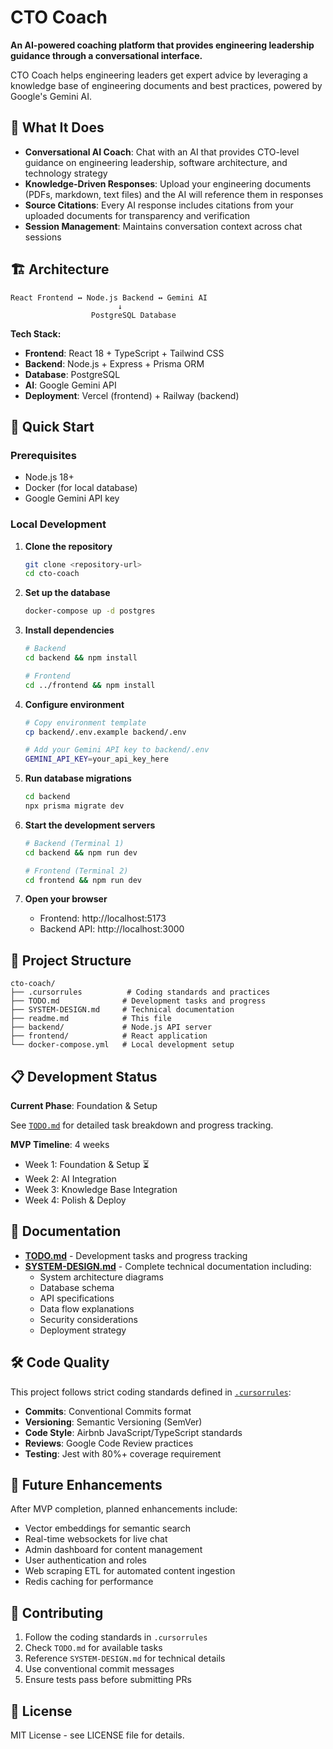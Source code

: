 # CTO Coach

**An AI-powered coaching platform that provides engineering leadership guidance through a conversational interface.**

CTO Coach helps engineering leaders get expert advice by leveraging a knowledge base of engineering documents and best practices, powered by Google's Gemini AI.

## 🎯 What It Does

- **Conversational AI Coach**: Chat with an AI that provides CTO-level guidance on engineering leadership, software architecture, and technology strategy
- **Knowledge-Driven Responses**: Upload your engineering documents (PDFs, markdown, text files) and the AI will reference them in responses
- **Source Citations**: Every AI response includes citations from your uploaded documents for transparency and verification
- **Session Management**: Maintains conversation context across chat sessions

## 🏗️ Architecture

```
React Frontend ↔ Node.js Backend ↔ Gemini AI
                        ↓
                  PostgreSQL Database
```

**Tech Stack:**
- **Frontend**: React 18 + TypeScript + Tailwind CSS
- **Backend**: Node.js + Express + Prisma ORM  
- **Database**: PostgreSQL
- **AI**: Google Gemini API
- **Deployment**: Vercel (frontend) + Railway (backend)

## 🚀 Quick Start

### Prerequisites
- Node.js 18+
- Docker (for local database)
- Google Gemini API key

### Local Development

1. **Clone the repository**
   ```bash
   git clone <repository-url>
   cd cto-coach
   ```

2. **Set up the database**
   ```bash
   docker-compose up -d postgres
   ```

3. **Install dependencies**
   ```bash
   # Backend
   cd backend && npm install
   
   # Frontend  
   cd ../frontend && npm install
   ```

4. **Configure environment**
   ```bash
   # Copy environment template
   cp backend/.env.example backend/.env
   
   # Add your Gemini API key to backend/.env
   GEMINI_API_KEY=your_api_key_here
   ```

5. **Run database migrations**
   ```bash
   cd backend
   npx prisma migrate dev
   ```

6. **Start the development servers**
   ```bash
   # Backend (Terminal 1)
   cd backend && npm run dev
   
   # Frontend (Terminal 2) 
   cd frontend && npm run dev
   ```

7. **Open your browser**
   - Frontend: http://localhost:5173
   - Backend API: http://localhost:3000

## 📁 Project Structure

```
cto-coach/
├── .cursorrules          # Coding standards and practices
├── TODO.md              # Development tasks and progress
├── SYSTEM-DESIGN.md     # Technical documentation
├── readme.md            # This file
├── backend/             # Node.js API server
├── frontend/            # React application
└── docker-compose.yml   # Local development setup
```

## 📋 Development Status

**Current Phase**: Foundation & Setup

See [`TODO.md`](./TODO.md) for detailed task breakdown and progress tracking.

**MVP Timeline**: 4 weeks
- Week 1: Foundation & Setup ⏳
- Week 2: AI Integration  
- Week 3: Knowledge Base Integration
- Week 4: Polish & Deploy

## 📖 Documentation

- **[TODO.md](./TODO.md)** - Development tasks and progress tracking
- **[SYSTEM-DESIGN.md](./SYSTEM-DESIGN.md)** - Complete technical documentation including:
  - System architecture diagrams
  - Database schema
  - API specifications
  - Data flow explanations
  - Security considerations
  - Deployment strategy

## 🛠️ Code Quality

This project follows strict coding standards defined in [`.cursorrules`](./.cursorrules):

- **Commits**: Conventional Commits format
- **Versioning**: Semantic Versioning (SemVer)  
- **Code Style**: Airbnb JavaScript/TypeScript standards
- **Reviews**: Google Code Review practices
- **Testing**: Jest with 80%+ coverage requirement

## 🔮 Future Enhancements

After MVP completion, planned enhancements include:
- Vector embeddings for semantic search
- Real-time websockets for live chat
- Admin dashboard for content management
- User authentication and roles
- Web scraping ETL for automated content ingestion
- Redis caching for performance

## 🤝 Contributing

1. Follow the coding standards in `.cursorrules`
2. Check `TODO.md` for available tasks
3. Reference `SYSTEM-DESIGN.md` for technical details
4. Use conventional commit messages
5. Ensure tests pass before submitting PRs

## 📄 License

MIT License - see LICENSE file for details.
